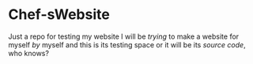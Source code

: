 # Chef-sWebsite
Just a repo for testing my website 
I will be *trying* to make a website for myself *by* myself and this is its testing space
or it will be its *source code*, who knows?
